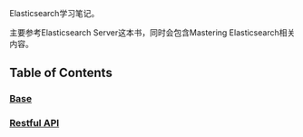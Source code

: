 Elasticsearch学习笔记。

主要参考Elasticsearch Server这本书，同时会包含Mastering Elasticsearch相关内容。

## Table of Contents

### [Base](./base.md)
### [Restful API](./restful_api.md)